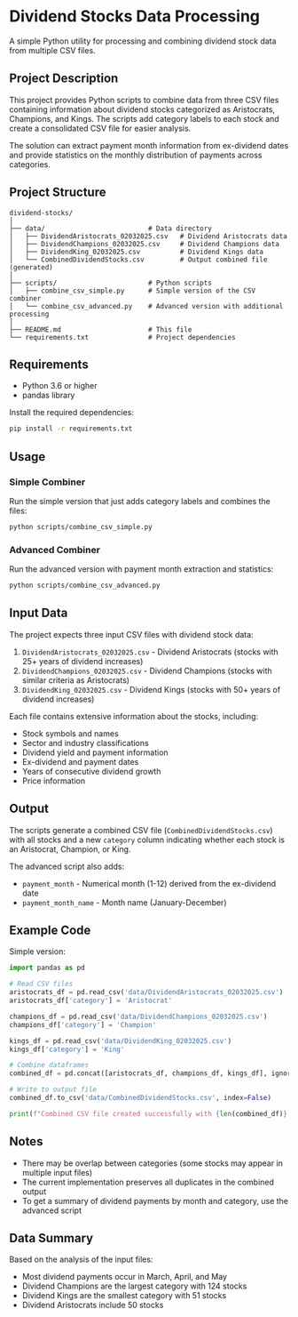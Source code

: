 # Dividend Stocks Data Processing

A simple Python utility for processing and combining dividend stock data from multiple CSV files.

## Project Description

This project provides Python scripts to combine data from three CSV files containing information about dividend stocks categorized as Aristocrats, Champions, and Kings. The scripts add category labels to each stock and create a consolidated CSV file for easier analysis.

The solution can extract payment month information from ex-dividend dates and provide statistics on the monthly distribution of payments across categories.

## Project Structure

```
dividend-stocks/
│
├── data/                          # Data directory
│   ├── DividendAristocrats_02032025.csv   # Dividend Aristocrats data
│   ├── DividendChampions_02032025.csv     # Dividend Champions data
│   ├── DividendKing_02032025.csv          # Dividend Kings data
│   └── CombinedDividendStocks.csv         # Output combined file (generated)
│
├── scripts/                       # Python scripts
│   ├── combine_csv_simple.py      # Simple version of the CSV combiner
│   └── combine_csv_advanced.py    # Advanced version with additional processing
│
├── README.md                      # This file
└── requirements.txt               # Project dependencies
```

## Requirements

- Python 3.6 or higher
- pandas library

Install the required dependencies:

```bash
pip install -r requirements.txt
```

## Usage

### Simple Combiner

Run the simple version that just adds category labels and combines the files:

```bash
python scripts/combine_csv_simple.py
```

### Advanced Combiner

Run the advanced version with payment month extraction and statistics:

```bash
python scripts/combine_csv_advanced.py
```

## Input Data

The project expects three input CSV files with dividend stock data:

1. `DividendAristocrats_02032025.csv` - Dividend Aristocrats (stocks with 25+ years of dividend increases)
2. `DividendChampions_02032025.csv` - Dividend Champions (stocks with similar criteria as Aristocrats)
3. `DividendKing_02032025.csv` - Dividend Kings (stocks with 50+ years of dividend increases)

Each file contains extensive information about the stocks, including:
- Stock symbols and names
- Sector and industry classifications
- Dividend yield and payment information
- Ex-dividend and payment dates
- Years of consecutive dividend growth
- Price information

## Output

The scripts generate a combined CSV file (`CombinedDividendStocks.csv`) with all stocks and a new `category` column indicating whether each stock is an Aristocrat, Champion, or King.

The advanced script also adds:
- `payment_month` - Numerical month (1-12) derived from the ex-dividend date
- `payment_month_name` - Month name (January-December)

## Example Code

Simple version:

```python
import pandas as pd

# Read CSV files
aristocrats_df = pd.read_csv('data/DividendAristocrats_02032025.csv')
aristocrats_df['category'] = 'Aristocrat'

champions_df = pd.read_csv('data/DividendChampions_02032025.csv')
champions_df['category'] = 'Champion'

kings_df = pd.read_csv('data/DividendKing_02032025.csv')
kings_df['category'] = 'King'

# Combine dataframes
combined_df = pd.concat([aristocrats_df, champions_df, kings_df], ignore_index=True)

# Write to output file
combined_df.to_csv('data/CombinedDividendStocks.csv', index=False)

print(f"Combined CSV file created successfully with {len(combined_df)} stocks.")
```

## Notes

- There may be overlap between categories (some stocks may appear in multiple input files)
- The current implementation preserves all duplicates in the combined output
- To get a summary of dividend payments by month and category, use the advanced script

## Data Summary

Based on the analysis of the input files:
- Most dividend payments occur in March, April, and May
- Dividend Champions are the largest category with 124 stocks
- Dividend Kings are the smallest category with 51 stocks
- Dividend Aristocrats include 50 stocks
